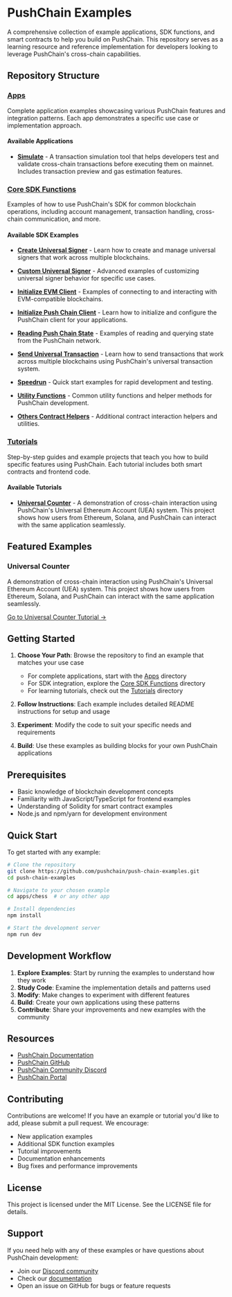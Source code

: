 # PushChain Examples

A comprehensive collection of example applications, SDK functions, and smart contracts to help you build on PushChain. This repository serves as a learning resource and reference implementation for developers looking to leverage PushChain's cross-chain capabilities.

## Repository Structure

### [Apps](./apps)

Complete application examples showcasing various PushChain features and integration patterns. Each app demonstrates a specific use case or implementation approach.

#### Available Applications

- **[Simulate](./apps/simulate)** - A transaction simulation tool that helps developers test and validate cross-chain transactions before executing them on mainnet. Includes transaction preview and gas estimation features.

### [Core SDK Functions](./core-sdk-functions)

Examples of how to use PushChain's SDK for common blockchain operations, including account management, transaction handling, cross-chain communication, and more.

#### Available SDK Examples

- **[Create Universal Signer](./core-sdk-functions/create-universal-signer)** - Learn how to create and manage universal signers that work across multiple blockchains.

- **[Custom Universal Signer](./core-sdk-functions/custom-universal-signer)** - Advanced examples of customizing universal signer behavior for specific use cases.

- **[Initialize EVM Client](./core-sdk-functions/initialize-evm-client)** - Examples of connecting to and interacting with EVM-compatible blockchains.

- **[Initialize Push Chain Client](./core-sdk-functions/initialize-push-chain-client)** - Learn how to initialize and configure the PushChain client for your applications.

- **[Reading Push Chain State](./core-sdk-functions/reading-push-chain-state)** - Examples of reading and querying state from the PushChain network.

- **[Send Universal Transaction](./core-sdk-functions/send-universal-transaction)** - Learn how to send transactions that work across multiple blockchains using PushChain's universal transaction system.

- **[Speedrun](./core-sdk-functions/speedrun)** - Quick start examples for rapid development and testing.

- **[Utility Functions](./core-sdk-functions/utility-functions)** - Common utility functions and helper methods for PushChain development.

- **[Others Contract Helpers](./core-sdk-functions/others-contract-helpers)** - Additional contract interaction helpers and utilities.

### [Tutorials](./tutorials)

Step-by-step guides and example projects that teach you how to build specific features using PushChain. Each tutorial includes both smart contracts and frontend code.

#### Available Tutorials

- **[Universal Counter](./tutorials/universal-counter)** - A demonstration of cross-chain interaction using PushChain's Universal Ethereum Account (UEA) system. This project shows how users from Ethereum, Solana, and PushChain can interact with the same application seamlessly.

## Featured Examples

### Universal Counter

A demonstration of cross-chain interaction using PushChain's Universal Ethereum Account (UEA) system. This project shows how users from Ethereum, Solana, and PushChain can interact with the same application seamlessly.

[Go to Universal Counter Tutorial →](./tutorials/universal-counter)

## Getting Started

1. **Choose Your Path**: Browse the repository to find an example that matches your use case
   - For complete applications, start with the [Apps](./apps) directory
   - For SDK integration, explore the [Core SDK Functions](./core-sdk-functions) directory
   - For learning tutorials, check out the [Tutorials](./tutorials) directory

2. **Follow Instructions**: Each example includes detailed README instructions for setup and usage

3. **Experiment**: Modify the code to suit your specific needs and requirements

4. **Build**: Use these examples as building blocks for your own PushChain applications

## Prerequisites

- Basic knowledge of blockchain development concepts
- Familiarity with JavaScript/TypeScript for frontend examples
- Understanding of Solidity for smart contract examples
- Node.js and npm/yarn for development environment

## Quick Start

To get started with any example:

```bash
# Clone the repository
git clone https://github.com/pushchain/push-chain-examples.git
cd push-chain-examples

# Navigate to your chosen example
cd apps/chess  # or any other app

# Install dependencies
npm install

# Start the development server
npm run dev
```

## Development Workflow

1. **Explore Examples**: Start by running the examples to understand how they work
2. **Study Code**: Examine the implementation details and patterns used
3. **Modify**: Make changes to experiment with different features
4. **Build**: Create your own applications using these patterns
5. **Contribute**: Share your improvements and new examples with the community

## Resources

- [PushChain Documentation](https://push.org/docs)
- [PushChain GitHub](https://github.com/pushchain)
- [PushChain Community Discord](https://discord.gg/pushchain)
- [PushChain Portal](https://portal.push.org/)

## Contributing

Contributions are welcome! If you have an example or tutorial you'd like to add, please submit a pull request. We encourage:

- New application examples
- Additional SDK function examples
- Tutorial improvements
- Documentation enhancements
- Bug fixes and performance improvements

## License

This project is licensed under the MIT License. See the LICENSE file for details.

## Support

If you need help with any of these examples or have questions about PushChain development:

- Join our [Discord community](https://discord.gg/pushchain)
- Check our [documentation](https://push.org/docs)
- Open an issue on GitHub for bugs or feature requests
